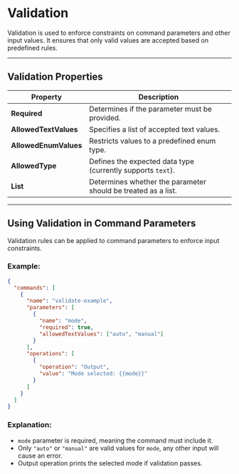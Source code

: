 # Validation

Validation is used to enforce constraints on command parameters and other input values. It ensures that only valid values are accepted based on predefined rules.

---

## Validation Properties

| Property | Description |
|----------|-------------|
| **Required** | Determines if the parameter must be provided. |
| **AllowedTextValues** | Specifies a list of accepted text values. |
| **AllowedEnumValues** | Restricts values to a predefined enum type. |
| **AllowedType** | Defines the expected data type (currently supports `text`). |
| **List** | Determines whether the parameter should be treated as a list. |

---

## Using Validation in Command Parameters

Validation rules can be applied to command parameters to enforce input constraints.

### Example:
```json
{
  "commands": [
    {
      "name": "validate-example",
      "parameters": [
        {
          "name": "mode",
          "required": true,
          "allowedTextValues": ["auto", "manual"]
        }
      ],
      "operations": [
        {
          "operation": "Output",
          "value": "Mode selected: {{mode}}"
        }
      ]
    }
  ]
}
```
### Explanation:
- `mode` parameter is required, meaning the command must include it.
- Only `"auto"` or `"manual"` are valid values for `mode`, any other input will cause an error.
- Output operation prints the selected mode if validation passes.
